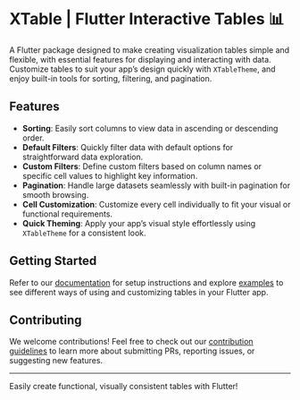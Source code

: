 # XTable | Flutter Interactive Tables 📊

A Flutter package designed to make creating visualization tables simple and flexible, with essential features for displaying and interacting with data. Customize tables to suit your app’s design quickly with `XTableTheme`, and enjoy built-in tools for sorting, filtering, and pagination.

## Features

- **Sorting**: Easily sort columns to view data in ascending or descending order.
- **Default Filters**: Quickly filter data with default options for straightforward data exploration.
- **Custom Filters**: Define custom filters based on column names or specific cell values to highlight key information.
- **Pagination**: Handle large datasets seamlessly with built-in pagination for smooth browsing.
- **Cell Customization**: Customize every cell individually to fit your visual or functional requirements.
- **Quick Theming**: Apply your app’s visual style effortlessly using `XTableTheme` for a consistent look.

## Getting Started

Refer to our [documentation](#) for setup instructions and explore [examples](#) to see different ways of using and customizing tables in your Flutter app.

## Contributing

We welcome contributions! Feel free to check out our [contribution guidelines](#) to learn more about submitting PRs, reporting issues, or suggesting new features.

---

Easily create functional, visually consistent tables with Flutter!
